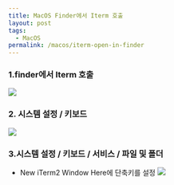 ```yaml
---
title: MacOS Finder에서 Iterm 호출
layout: post
tags:
  - MacOS
permalink: /macos/iterm-open-in-finder
---
```

### 1.finder에서 Iterm 호출

![](../../../assets/images/MacOS/finder_open_iterm/1.png)




### 2. 시스템 설정 / 키보드
![](../../../assets/images/MacOS/finder_open_iterm/2.png)
  
### 3.시스템 설정 / 키보드 / 서비스 / 파일 및 폴더
- New iTerm2 Window Here에 단축키를 설정
![](../../../assets/images/MacOS/finder_open_iterm/3.png)


